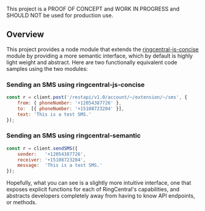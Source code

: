 This project is a PROOF OF CONCEPT and WORK IN PROGRESS and SHOULD NOT be used for production use. 

## Overview

This project provides a node module that extends the [ringcentral-js-concise](https://github.com/tylerlong/ringcentral-js-concise) module by providing a more semantic interface, which by default is highly light weight and abstract. Here are two functionally equivalent code samples using the two modules:

### Sending an SMS using ringcentral-js-concise

```javascript
const r = client.post('/restapi/v1.0/account/~/extension/~/sms', {
    from: { phoneNumber: '+12054387726' },
    to:  [{ phoneNumber: '+15108723204' }],
    text: 'This is a test SMS.'
});
```

### Sending an SMS using ringcentral-semantic

```javascript
const r = client.sendSMS({
    sender:   '+12054387726',
    receiver: '+15108723204',
    message:  'This is a test SMS.'
});
```

Hopefully, what you can see is a slightly more intuitive interface, one that exposes explicit functions for each of RingCentral's capabilities, and abstracts developers completely away from having to know API endpoints, or methods. 
